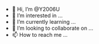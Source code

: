 - 👋 Hi, I’m @Y2006U
- 👀 I’m interested in ...
- 🌱 I’m currently learning ...
- 💞️ I’m looking to collaborate on ...
- 📫 How to reach me ...

<!---
Y2006U/Y2006U is a ✨ special ✨ repository because its `README.md` (this file) appears on your GitHub profile.
You can click the Preview link to take a look at your changes.
--->
